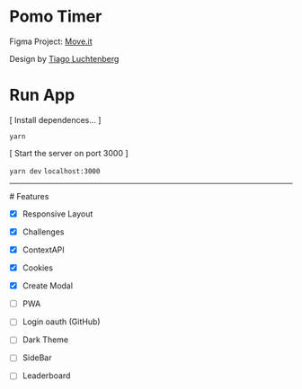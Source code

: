 # Pomo Timer

Figma Project: [Move.it](https://www.figma.com/file/ge20pu3ofMOKoliUyKx1Nl/Move.it-1.0/)

Design by [Tiago Luchtenberg](https://www.instagram.com/tiagoluchtenberg/?hl=pt-br)

# Run App

[ Install dependences... ]

`yarn`

[ Start the server on port 3000 ]

`yarn dev`
`localhost:3000`

<hr>
# Features

- [x] Responsive Layout

- [x] Challenges

- [x] ContextAPI

- [x] Cookies

- [x] Create Modal

- [ ] PWA

- [ ] Login oauth (GitHub)

- [ ] Dark Theme

- [ ] SideBar

- [ ] Leaderboard
